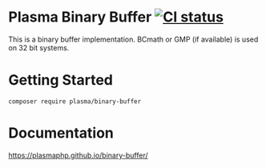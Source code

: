 # Plasma Binary Buffer [![CI status](https://github.com/PlasmaPHP/binary-buffer/workflows/CI/badge.svg)](https://github.com/PlasmaPHP/binary-buffer/actions)

This is a binary buffer implementation. BCmath or GMP (if available) is used on 32 bit systems.

# Getting Started
```
composer require plasma/binary-buffer
```

# Documentation
https://plasmaphp.github.io/binary-buffer/
